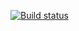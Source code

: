 [![Build status](https://ci.appveyor.com/api/projects/status/2obj8lt9cewtgm7v/branch/main?svg=true)](https://ci.appveyor.com/project/DimaVasyutin/cardorder/branch/main)
